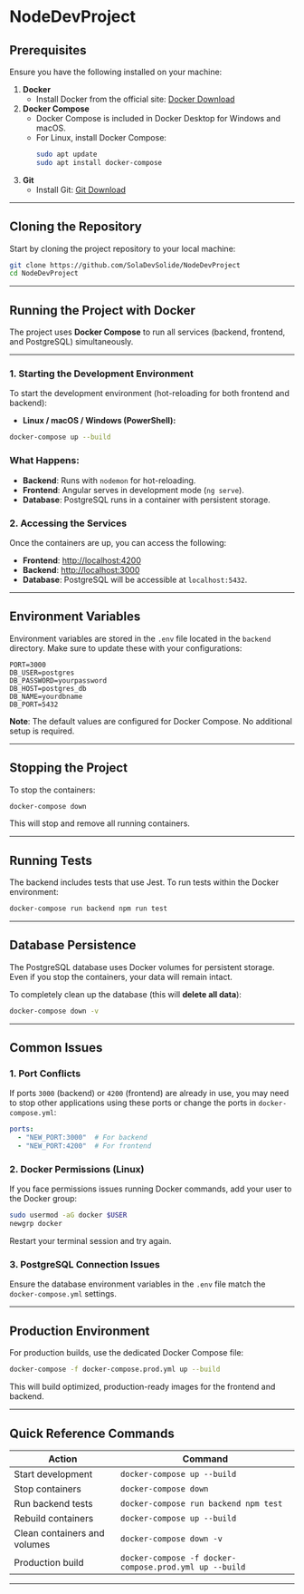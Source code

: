 # NodeDevProject

## **Prerequisites**

Ensure you have the following installed on your machine:

1. **Docker**
    - Install Docker from the official site: [Docker Download](https://www.docker.com/products/docker-desktop/)
2. **Docker Compose**
    - Docker Compose is included in Docker Desktop for Windows and macOS.
    - For Linux, install Docker Compose:
      ```bash
      sudo apt update
      sudo apt install docker-compose
      ```
3. **Git**
    - Install Git: [Git Download](https://git-scm.com/downloads)

---

## **Cloning the Repository**

Start by cloning the project repository to your local machine:

```bash
git clone https://github.com/SolaDevSolide/NodeDevProject
cd NodeDevProject
```

---

## **Running the Project with Docker**

The project uses **Docker Compose** to run all services (backend, frontend, and PostgreSQL) simultaneously.

---

### **1. Starting the Development Environment**

To start the development environment (hot-reloading for both frontend and backend):

- **Linux / macOS / Windows (PowerShell):**

```bash
docker-compose up --build
```

### **What Happens:**

- **Backend**: Runs with `nodemon` for hot-reloading.
- **Frontend**: Angular serves in development mode (`ng serve`).
- **Database**: PostgreSQL runs in a container with persistent storage.

### **2. Accessing the Services**

Once the containers are up, you can access the following:

- **Frontend**: [http://localhost:4200](http://localhost:4200)
- **Backend**: [http://localhost:3000](http://localhost:3000)
- **Database**: PostgreSQL will be accessible at `localhost:5432`.

---

## **Environment Variables**

Environment variables are stored in the `.env` file located in the `backend` directory. Make sure to update these with
your configurations:

```plaintext
PORT=3000
DB_USER=postgres
DB_PASSWORD=yourpassword
DB_HOST=postgres_db
DB_NAME=yourdbname
DB_PORT=5432
```

**Note**: The default values are configured for Docker Compose. No additional setup is required.

---

## **Stopping the Project**

To stop the containers:

```bash
docker-compose down
```

This will stop and remove all running containers.

---

## **Running Tests**

The backend includes tests that use Jest. To run tests within the Docker environment:

```bash
docker-compose run backend npm run test
```

---

## **Database Persistence**

The PostgreSQL database uses Docker volumes for persistent storage. Even if you stop the containers, your data will
remain intact.

To completely clean up the database (this will **delete all data**):

```bash
docker-compose down -v
```

---

## **Common Issues**

### **1. Port Conflicts**

If ports `3000` (backend) or `4200` (frontend) are already in use, you may need to stop other applications using these
ports or change the ports in `docker-compose.yml`:

```yaml
ports:
  - "NEW_PORT:3000"  # For backend
  - "NEW_PORT:4200"  # For frontend
```

### **2. Docker Permissions (Linux)**

If you face permissions issues running Docker commands, add your user to the Docker group:

```bash
sudo usermod -aG docker $USER
newgrp docker
```

Restart your terminal session and try again.

### **3. PostgreSQL Connection Issues**

Ensure the database environment variables in the `.env` file match the `docker-compose.yml` settings.

---

## **Production Environment**

For production builds, use the dedicated Docker Compose file:

```bash
docker-compose -f docker-compose.prod.yml up --build
```

This will build optimized, production-ready images for the frontend and backend.

---

## **Quick Reference Commands**

| Action                       | Command                                                |
|------------------------------|--------------------------------------------------------|
| Start development            | `docker-compose up --build`                            |
| Stop containers              | `docker-compose down`                                  |
| Run backend tests            | `docker-compose run backend npm test`                  |
| Rebuild containers           | `docker-compose up --build`                            |
| Clean containers and volumes | `docker-compose down -v`                               |
| Production build             | `docker-compose -f docker-compose.prod.yml up --build` |

---
